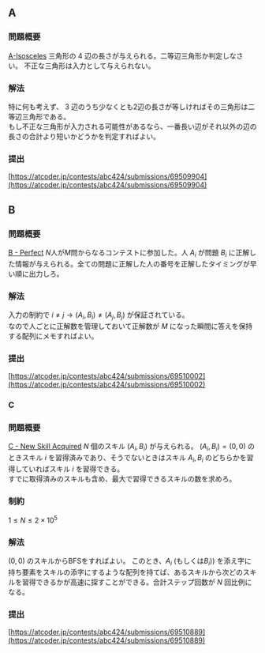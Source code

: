 ## A
### 問題概要
[A-Isosceles](https://atcoder.jp/contests/abc424/tasks/abc424_a)
三角形の $4$ 辺の長さが与えられる。二等辺三角形か判定しなさい。
不正な三角形は入力として与えられない。
### 解法
特に何も考えず、 $3$ 辺のうち少なくとも$2$辺の長さが等しければその三角形は二等辺三角形である。  
もし不正な三角形が入力される可能性があるなら、一番長い辺がそれ以外の辺の長さの合計より短いかどうかを判定すればよい。
### 提出
[https://atcoder.jp/contests/abc424/submissions/69509904](https://atcoder.jp/contests/abc424/submissions/69509904)

## B
### 問題概要
[B - Perfect](https://atcoder.jp/contests/abc424/tasks/abc424_b)
$N$人が$M$問からなるコンテストに参加した。人 $A_i$ が問題 $B_i$ に正解した情報が与えられる。全ての問題に正解した人の番号を正解したタイミングが早い順に出力しろ。
### 解法
入力の制約で $i \neq j \rightarrow (A_i , B_i) \neq (A_j , B_j)$ が保証されている。  
なので人ごとに正解数を管理しておいて正解数が $M$ になった瞬間に答えを保持する配列にメモすればよい。
### 提出
[https://atcoder.jp/contests/abc424/submissions/69510002](https://atcoder.jp/contests/abc424/submissions/69510002)

### C
### 問題概要
[C - New Skill Acquired](https://atcoder.jp/contests/abc424/tasks/abc424_c)
$N$ 個のスキル $(A_i,B_i)$ が与えられる。
$(A_i,B_i) = (0,0)$ のときスキル $i$ を習得済みであり、そうでないときはスキル $A_i,B_i$ のどちらかを習得していればスキル $i$ を習得できる。  
すでに取得済みのスキルも含め、最大で習得できるスキルの数を求めろ。
### 制約
$1 \le N \le 2 \times 10^5$
### 解法
$(0,0)$ のスキルからBFSをすればよい。
このとき、$A_i$ (もしくは$B_i$)) を添え字に持ち要素をスキルの添字にするような配列を持てば、あるスキルから次どのスキルを習得できるかが高速に探すことができる。合計ステップ回数が $N$ 回比例になる。
### 提出
[https://atcoder.jp/contests/abc424/submissions/69510889](https://atcoder.jp/contests/abc424/submissions/69510889)


